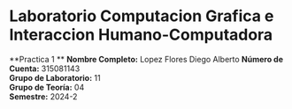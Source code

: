 # Laboratorio Computacion Grafica e Interaccion Humano-Computadora
**Practica 1 **
**Nombre Completo:** Lopez Flores Diego Alberto
**Número de Cuenta:** 315081143  
**Grupo de Laboratorio:** 11  
**Grupo de Teoría:** 04  
**Semestre:** 2024-2  
